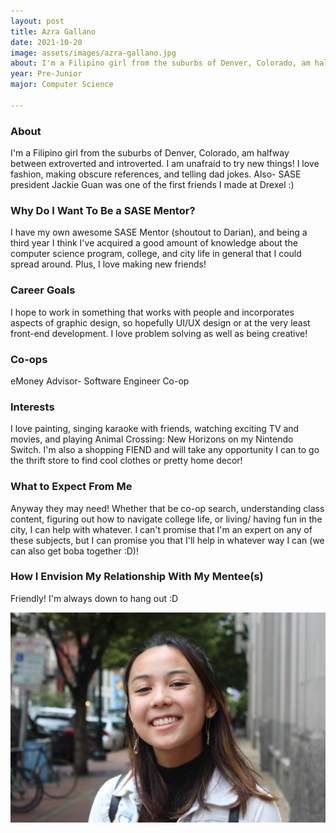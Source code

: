 ```yaml
---
layout: post
title: Azra Gallano 
date: 2021-10-20
image: assets/images/azra-gallano.jpg
about: I'm a Filipino girl from the suburbs of Denver, Colorado, am halfway between extroverted and introverted. I am unafraid to try new things! I love fashion, making obscure references, and telling dad jokes. Also- SASE president Jackie Guan was one of the first friends I made at Drexel :)
year: Pre-Junior
major: Computer Science

---
```


### About

I'm a Filipino girl from the suburbs of Denver, Colorado, am halfway between extroverted and introverted. I am unafraid to try new things! I love fashion, making obscure references, and telling dad jokes. Also- SASE president Jackie Guan was one of the first friends I made at Drexel :)

### Why Do I Want To Be a SASE Mentor?

I have my own awesome SASE Mentor (shoutout to Darian), and being a third year I think I've acquired a good amount of knowledge about the computer science program, college, and city life in general that I could spread around. Plus, I love making new friends!

### Career Goals

I hope to work in something that works with people and incorporates aspects of graphic design, so hopefully UI/UX design or at the very least front-end development. I love problem solving as well as being creative!

### Co-ops

eMoney Advisor- Software Engineer Co-op

### Interests

I love painting, singing karaoke with friends, watching exciting TV and movies, and playing Animal Crossing: New Horizons on my Nintendo Switch. I'm also a shopping FIEND and will take any opportunity I can to go the thrift store to find cool clothes or pretty home decor!

### What to Expect From Me

Anyway they may need! Whether that be co-op search, understanding class content, figuring out how to navigate college life, or living/ having fun in the city, I can help with whatever. I can't promise that I'm an expert on any of these subjects, but I can promise you that I'll help in whatever way I can (we can also get boba together :D)!

### How I Envision My Relationship With My Mentee(s) 

Friendly! I'm always down to hang out :D

<div class="text-center my-5">
    <img src="assets/images/azra-gallano.jpg" alt="Azra Gallano" class="rounded post-img" />
</div>
